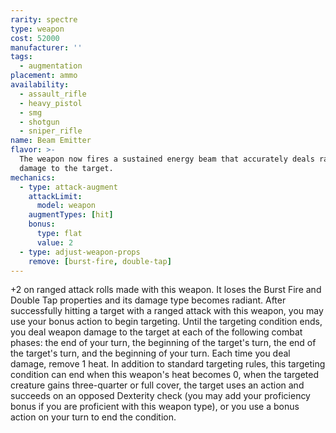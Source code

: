 ```yaml
---
rarity: spectre
type: weapon
cost: 52000
manufacturer: ''
tags:
  - augmentation
placement: ammo
availability:
  - assault_rifle
  - heavy_pistol
  - smg
  - shotgun
  - sniper_rifle
name: Beam Emitter
flavor: >-
  The weapon now fires a sustained energy beam that accurately deals rapid
  damage to the target.
mechanics:
  - type: attack-augment
    attackLimit:
      model: weapon
    augmentTypes: [hit]
    bonus:
      type: flat
      value: 2
  - type: adjust-weapon-props
    remove: [burst-fire, double-tap]
---
```

+2 on ranged attack rolls made with this weapon. It loses the Burst Fire and Double Tap properties and its damage type
becomes radiant. After successfully hitting a target with a ranged attack with this weapon, you may use your bonus
action to begin targeting. Until the targeting condition ends, you deal weapon damage to the target at each of the
following combat phases: the end of your turn, the beginning of the target's turn, the end of the target's turn, and
the beginning of your turn. Each time you deal damage, remove 1 heat. In addition to standard targeting rules, this
targeting condition can end when this weapon's heat becomes 0, when the targeted creature gains three-quarter or
full cover, the target uses an action and succeeds on an opposed Dexterity check (you may add your proficiency bonus
if you are proficient with this weapon type), or you use a bonus action on your turn to end the condition.
